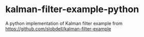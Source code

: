 # kalman-filter-example-python
A python implementation of Kalman filter example from https://github.com/slobdell/kalman-filter-example
